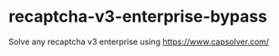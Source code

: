 # recaptcha-v3-enterprise-bypass
Solve any recaptcha v3 enterprise using https://www.capsolver.com/



                                     